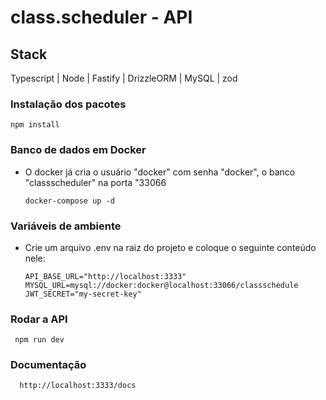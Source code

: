 # class.scheduler - API

## Stack
Typescript | Node | Fastify | DrizzleORM | MySQL | zod

### Instalação dos pacotes
  ```
  npm install
  ```

### Banco de dados em Docker
- O docker já cria o usuário "docker" com senha "docker", o banco "classscheduler" na porta "33066
  ```
  docker-compose up -d
  ```

### Variáveis de ambiente
- Crie um arquivo .env na raiz do projeto e coloque o seguinte conteúdo nele:
  ```
  API_BASE_URL="http://localhost:3333"
  MYSQL_URL=mysql://docker:docker@localhost:33066/classschedule
  JWT_SECRET="my-secret-key"
  ```

### Rodar a API
 ```
  npm run dev
 ```

### Documentação
```
  http://localhost:3333/docs
 ```
